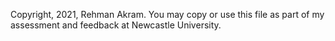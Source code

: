 Copyright, 2021, Rehman Akram. You may copy or use this file as part of my assessment and feedback at Newcastle University.
